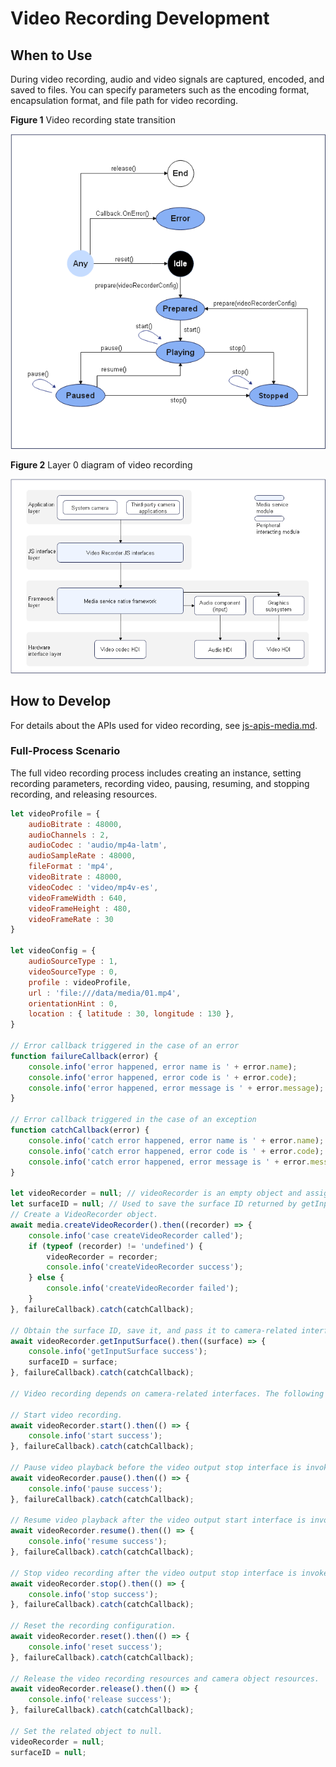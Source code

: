 # Video Recording Development

## When to Use

During video recording, audio and video signals are captured, encoded, and saved to files. You can specify parameters such as the encoding format, encapsulation format, and file path for video recording.

**Figure 1** Video recording state transition

![en-us_image_video_recorder_state_machine](figures/en-us_image_video_recorder_state_machine.png)



**Figure 2** Layer 0 diagram of video recording

![en-us_image_video_recorder_zero](figures/en-us_image_video_recorder_zero.png)

## How to Develop

For details about the APIs used for video recording, see [js-apis-media.md](../reference/apis/js-apis-media.md).

### Full-Process Scenario

The full video recording process includes creating an instance, setting recording parameters, recording video, pausing, resuming, and stopping recording, and releasing resources.

```js
let videoProfile = {
    audioBitrate : 48000,
    audioChannels : 2,
    audioCodec : 'audio/mp4a-latm',
    audioSampleRate : 48000,
    fileFormat : 'mp4',
    videoBitrate : 48000,
    videoCodec : 'video/mp4v-es',
    videoFrameWidth : 640,
    videoFrameHeight : 480,
    videoFrameRate : 30
}

let videoConfig = {
    audioSourceType : 1,
    videoSourceType : 0,
    profile : videoProfile,
    url : 'file:///data/media/01.mp4',
    orientationHint : 0,
    location : { latitude : 30, longitude : 130 },
}
	
// Error callback triggered in the case of an error
function failureCallback(error) {
    console.info('error happened, error name is ' + error.name);
    console.info('error happened, error code is ' + error.code);
    console.info('error happened, error message is ' + error.message);
}
	
// Error callback triggered in the case of an exception
function catchCallback(error) {
    console.info('catch error happened, error name is ' + error.name);
    console.info('catch error happened, error code is ' + error.code);
    console.info('catch error happened, error message is ' + error.message);
}
	
let videoRecorder = null; // videoRecorder is an empty object and assigned with a value after createVideoRecorder is successfully called.
let surfaceID = null; // Used to save the surface ID returned by getInputSurface.
// Create a VideoRecorder object.
await media.createVideoRecorder().then((recorder) => {
    console.info('case createVideoRecorder called');
    if (typeof (recorder) != 'undefined') {
        videoRecorder = recorder;
        console.info('createVideoRecorder success');
    } else {
        console.info('createVideoRecorder failed');
    }
}, failureCallback).catch(catchCallback);

// Obtain the surface ID, save it, and pass it to camera-related interfaces.
await videoRecorder.getInputSurface().then((surface) => {
    console.info('getInputSurface success');
    surfaceID = surface;
}, failureCallback).catch(catchCallback);
	
// Video recording depends on camera-related interfaces. The following operations can be performed only after the video output start interface is invoked.

// Start video recording.
await videoRecorder.start().then(() => {
    console.info('start success');
}, failureCallback).catch(catchCallback);

// Pause video playback before the video output stop interface is invoked.
await videoRecorder.pause().then(() => {
    console.info('pause success');
}, failureCallback).catch(catchCallback);

// Resume video playback after the video output start interface is invoked.
await videoRecorder.resume().then(() => {
    console.info('resume success');
}, failureCallback).catch(catchCallback);

// Stop video recording after the video output stop interface is invoked.
await videoRecorder.stop().then(() => {
    console.info('stop success');
}, failureCallback).catch(catchCallback);

// Reset the recording configuration.
await videoRecorder.reset().then(() => {
    console.info('reset success');
}, failureCallback).catch(catchCallback);

// Release the video recording resources and camera object resources.
await videoRecorder.release().then(() => {
    console.info('release success');
}, failureCallback).catch(catchCallback);

// Set the related object to null.
videoRecorder = null;
surfaceID = null;
```
